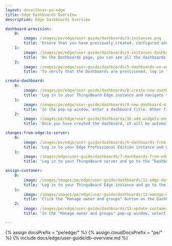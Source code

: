 ```yaml
---
layout: docwithnav-pe-edge
title: Edge Dashboards Overview
description: Edge Dashboards Overview

dashboard-provision:
    0:
        image: /images/pe/edge/user-guide/dashboards/3-instances.png
        title: 'Ensure that you have previously created, configured and assigned the Dashboard to the appropriate entity group. Then, go to the Edge management>Instances section and open the "Manage edge dashboard groups" page. You can see here all dashboards groups already assigned to the Edge instance. To assign another group to the Edge instance, click the "+" icon. To view the Dashboards in the group, click on the group itself.'
    1:
        image: /images/pe/edge/user-guide/dashboards/4-instances-dashboards.png
        title: 'On the Dashboards page, you can see all the dashboards already assigned to the dashboard group. To add another dashboard to the group, click the "+" icon.'
    2:
        image: /images/pe/edge/user-guide/dashboards/5-dashboards-on-edge.png
        title: 'To verify that the Dashboards are provisioned, log in to your Edge Professional Edition instance and go to the Dashboards section.'

create-dashboard:
    0:
        image: /images/pe/edge/user-guide/dashboards/8-create-new-dashboard.png
        title: 'Log in to your ThingsBoard Edge instance and navigate to the “Dashboards” section. By default, you navigate to the dashboard group "All". Click the "+" icon in the upper right corner of the screen, and select "Create new dashboard" option from the drop-down menu.'
    1:
        image: /images/pe/edge/user-guide/dashboards/9-new-dashboard-dialog.png
        title: 'In the pop-up window, enter a dashboard title. Other fields are optional. Click the "Add" button to proceed'
    2:
        image: /images/pe/edge/user-guide/dashboards/10-add-widgets-and-save.png
        title: 'Once you have created the dashboard, it will be automatically opened. You can configure it by adding widgets. Click the "Save" button to save the changes'

changes-from-edge-to-server:
    0:
        image: /images/pe/edge/user-guide/dashboards/6-dashboards-from-edge-to-cloud.png
        title: 'Log in to your Edge Professional Edition instance and go to the Dashboards section. Here you can create, configure, or make any changes to your Dashboards.'
    1:
        image: /images/edge/user-guide/dashboards/7-dashboards-from-edge-to-cloud.png
        title: 'Log in to your ThingsBoard server and go to the “Dashboards” section to see that the changes have been applied to the ThingsBoard server. Make sure you are connected to the internet.'

assign-customer:
    0:
        image: /images/images/pe/edge/user-guide/dashboards/11-edge-dashboards.png
        title: 'Log in to your ThingsBoard Edge instance and go to the “Dashboards” section. Then, click the "Dashboard details" button.'
    1:
        image: /images/images/pe/edge/user-guide/dashboards/12-manage-owner-groups.png
        title: 'Click the "Manage owner and groups" button on the Dashboard details page'
    2:
        image: /images/pe/edge/user-guide/dashboards/13-update-customer-or-group.png
        title: 'In the "Manage owner and groups" pop-up window, select owner and click the "Update" button. You also may update the dashboard group if needed.'

---
```


{% assign docsPrefix = "pe/edge/" %}
{% assign cloudDocsPrefix = "pe/" %}
{% include docs/edge/user-guide/db-overview.md %}
